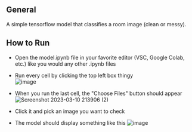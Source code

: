 ## General
A simple tensorflow model that classifies a room image (clean or messy).

## How to Run
- Open the model.ipynb file in your favorite editor (VSC, Google Colab, etc.) like you would any other .ipynb files
- Run every cell by clicking the top left box thingy<br>
![image](https://user-images.githubusercontent.com/120249194/224345406-8a1d5449-163c-4c67-9d7f-4f243eadae1b.png)

- When you run the last cell, the "Choose Files" button should appear
![Screenshot 2023-03-10 213906 (2)](https://user-images.githubusercontent.com/120249194/224344929-43012fe2-2997-4859-aa54-82afc736590b.png)

- Click it and pick an image you want to check
- The model should display something like this
![image](https://user-images.githubusercontent.com/120249194/224345811-7a430081-fb99-4f55-94bb-f462cf6975c2.png)
